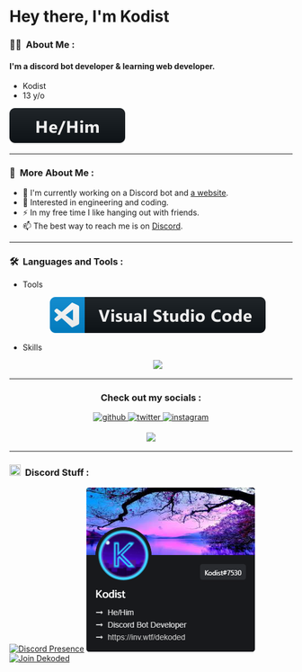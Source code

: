 # Hey there, I'm Kodist

### 👨‍💻 &nbsp;About Me :
#### I'm a discord bot developer & learning web developer.
- Kodist
- 13 y/o
 <img src="https://github.com/MikeCodesDotNET/ColoredBadges/blob/master/svg/pronouns/hehim.svg" />

---

### 📌 &nbsp;More About Me :
- 👋 I'm currently working on a Discord bot and [a website](https://snox-dev.tk).
- 🌱 Interested in engineering and coding.
- ⚡ In my free time I like hanging out with friends.
- 📫 The best way to reach me is on [Discord](https://discord.gg/QwGwf74HWG).

---

### 🛠 &nbsp;Languages and Tools :
- Tools

   <p align="center">
      <img src="https://github.com/MikeCodesDotNET/ColoredBadges/blob/master/svg/dev/tools/visualstudio_code.svg" />

- Skills

   <p align="center">
      <img src="https://skillicons.dev/icons?i=nodejs,python,html,css&perline=5" />

---

<h3 align="center">Check out my socials :</h3>
<div align="center">
<a href="https://github.com/iKodist" target="_blank">
<img src=https://img.shields.io/badge/github-%2324292e.svg?&style=for-the-badge&logo=github&logoColor=white alt=github style="margin-bottom: 5px;" />
</a>
<a href="https://twitter.com/iKodist" target="_blank">
<img src=https://img.shields.io/badge/twitter-%2300acee.svg?&style=for-the-badge&logo=twitter&logoColor=white alt=twitter style="margin-bottom: 5px;" />
</a>
<a href="https://discord.gg/QwGwf74HWG" target="_blank">
<img src=https://img.shields.io/badge/%3CDiscord%3E-%237289DA.svg?style=for-the-badge&logo=discord&logoColor=white alt=instagram style="margin-bottom: 5px;" />
</a>
 
</div>

<p align="center">
  <a href="https://spotify-github-profile.vercel.app/api/view?uid=31afzwmpzcfp7ioxd5v4q45mk5ii&redirect=true">
    <img src="https://spotify-github-profile.vercel.app/api/view?uid=31afzwmpzcfp7ioxd5v4q45mk5ii&cover_image=true&theme=novatorem&bar_color=25aff3&bar_color_cover=false">
  </a>
</p>

---

### <img src="https://discord.com/assets/3437c10597c1526c3dbd98c737c2bcae.svg" width="20" height="20"/> &nbsp;Discord Stuff :
[![Discord Presence](https://lanyard-profile-readme.vercel.app/api/942380890791764029?theme=light&bg=809ecf&animated=false&hideDiscrim=true&borderRadius=30px&idleMessage=Currently%20watching%20Heartland%20on%20Netflix%20❤️)](https://discord.com/users/942380890791764029)
<img src="https://github.com/iKodist/iKodist/blob/7ad80c7aaed5277945f2d228203f448075f764c2/profile_card.png"/>
[![Join Dekoded](https://inv.wtf/widget/dekoded)](https://inv.wtf/dekoded)
